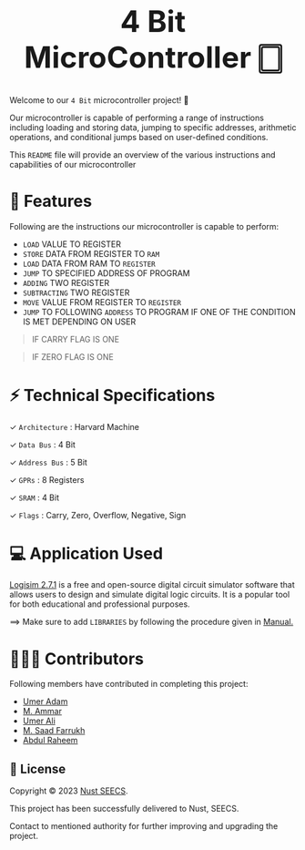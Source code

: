 <h1 align="center" style="font-size: 52px;" > 4 Bit MicroController  🀆 </h1>

 Welcome to our `4 Bit` microcontroller project! 👋
 
Our microcontroller is capable of performing a range of instructions including loading and storing data, jumping to specific addresses, arithmetic operations, and conditional jumps based on user-defined conditions. 

This `README` file will provide an overview of the various instructions and capabilities of our microcontroller


# 🚀 Features

Following are the instructions our microcontroller is capable to perform:

- `LOAD` VALUE TO REGISTER  
- `STORE` DATA FROM REGISTER TO `RAM`
- `LOAD` DATA FROM RAM TO `REGISTER`
- `JUMP` TO SPECIFIED ADDRESS OF PROGRAM
- `ADDING` TWO REGISTER
- `SUBTRACTING` TWO REGISTER
- `MOVE` VALUE FROM REGISTER TO `REGISTER`
- `JUMP` TO FOLLOWING `ADDRESS` TO PROGRAM IF ONE OF THE CONDITION IS MET DEPENDING ON USER

> IF CARRY FLAG IS ONE


>  IF ZERO FLAG IS ONE 

# ⚡ Technical Specifications 

  ✓  `Architecture` : Harvard Machine

  ✓  `Data Bus`     : 4 Bit

  ✓  `Address Bus`  : 5 Bit

  ✓  `GPRs`         : 8 Registers

  ✓  `SRAM`         : 4 Bit

  ✓  `Flags`        : Carry, Zero, Overflow, Negative, Sign 


# 💻 Application Used
  [Logisim 2.7.1](https://sourceforge.net/projects/circuit/files/2.7.x/2.7.1/logisim-win-2.7.1.exe/download) is a free and open-source digital circuit simulator software that allows users to design and simulate digital logic circuits. It is a popular tool for both educational and professional purposes.
  
  ⟹  Make sure to add `LIBRARIES` by following the procedure given in [Manual.](https://github.com/aghani-coder/4_bit_microcontroller/blob/master/Manual_4_Bit_Microcontroller.pdf)


# 👨🏻‍💻 Contributors 

Following members have contributed in completing this project:
-  [Umer Adam](https://github.com/UmarAdam9)
-  [M. Ammar](https://github.com/LCCERO)
-  [Umer Ali](https://github.com/user38git)
-  [M. Saad Farrukh](https://github.com/fsaad06)
-  [Abdul Raheem](https://github.com/aghani-coder)

## 📝 License

Copyright © 2023 [Nust SEECS](https://seecs.nust.edu.pk/).

This project has been successfully delivered to Nust, SEECS.

Contact to mentioned authority for further improving and upgrading the project.


